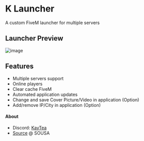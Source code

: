 

# K Launcher 

 A custom FiveM launcher for multiple servers

## Launcher Preview
![image](https://github.com/VlixK/K-Launcher/assets/81835599/7b556470-3757-4a38-87c1-e150430d2aad)
## Features
  * Multiple servers support
  * Online players
  * Clear cache FiveM
  * Automated application updates
  * Change and save Cover Picture/Video in application (Option)
  * Add/remove IP/City in application (Option)

#### About
  - Discord: [KayTea](https://discordapp.com/users/312463940628119552)
  - [Source](https://github.com/vsousa14/FiveM-Server-Launcher) @ SOUSA
  
